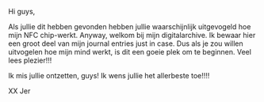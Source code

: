 Hi guys,

Als jullie dit hebben gevonden hebben jullie waarschijnlijk uitgevogeld hoe mijn NFC chip-werkt.
Anyway, welkom bij mijn digitalarchive. Ik bewaar hier een groot deel van mijn journal entries just in case.
Dus als je zou willen uitvogelen hoe mijn mind werkt, is dit een goeie plek om te beginnen.
Veel lees plezier!!!

Ik mis jullie ontzetten, guys!
Ik wens jullie het allerbeste toe!!!!

XX Jer
